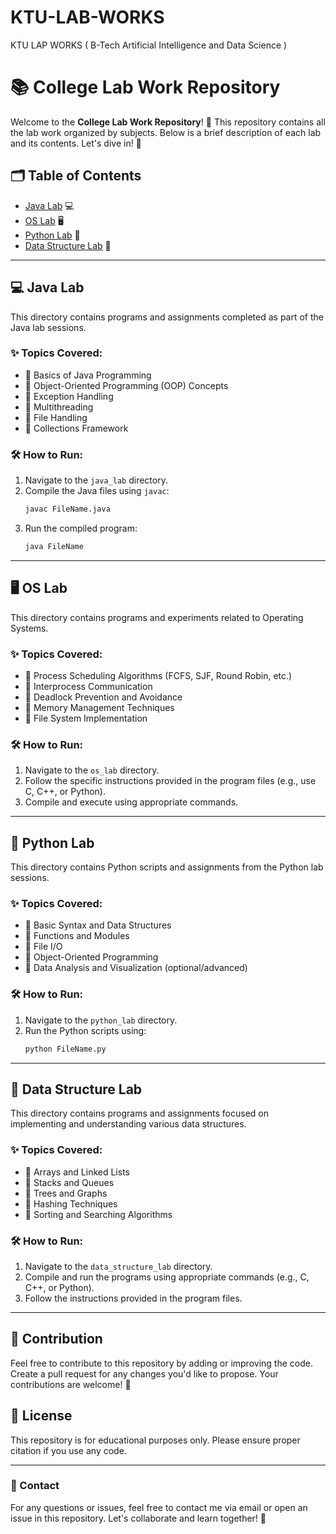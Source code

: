 # KTU-LAB-WORKS
KTU LAP WORKS ( B-Tech Artificial Intelligence and Data Science )


# 📚 College Lab Work Repository

Welcome to the **College Lab Work Repository**! 🚀 This repository contains all the lab work organized by subjects. Below is a brief description of each lab and its contents. Let's dive in! 🌟

## 🗂️ Table of Contents
- [Java Lab](https://github.com/abhinavomanakuttan/KTU-LAB-WORKS/tree/main/Java%20Lab%20Works) 💻
- [OS Lab](https://github.com/abhinavomanakuttan/KTU-LAB-WORKS/tree/main/OS%20Lab) 🖥️
- [Python Lab](https://github.com/abhinavomanakuttan/KTU-LAB-WORKS/tree/main/Python%20) 🐍
- [Data Structure Lab](https://github.com/abhinavomanakuttan/Data-Structures-using-C) 🌲

---

## 💻 Java Lab
This directory contains programs and assignments completed as part of the Java lab sessions.

### ✨ Topics Covered:
- 🔹 Basics of Java Programming
- 🔹 Object-Oriented Programming (OOP) Concepts
- 🔹 Exception Handling
- 🔹 Multithreading
- 🔹 File Handling
- 🔹 Collections Framework

### 🛠️ How to Run:
1. Navigate to the `java_lab` directory.
2. Compile the Java files using `javac`:
   ```bash
   javac FileName.java
   ```
3. Run the compiled program:
   ```bash
   java FileName
   ```

---

## 🖥️ OS Lab
This directory contains programs and experiments related to Operating Systems.

### ✨ Topics Covered:
- 🔹 Process Scheduling Algorithms (FCFS, SJF, Round Robin, etc.)
- 🔹 Interprocess Communication
- 🔹 Deadlock Prevention and Avoidance
- 🔹 Memory Management Techniques
- 🔹 File System Implementation

### 🛠️ How to Run:
1. Navigate to the `os_lab` directory.
2. Follow the specific instructions provided in the program files (e.g., use C, C++, or Python).
3. Compile and execute using appropriate commands.

---

## 🐍 Python Lab
This directory contains Python scripts and assignments from the Python lab sessions.

### ✨ Topics Covered:
- 🔹 Basic Syntax and Data Structures
- 🔹 Functions and Modules
- 🔹 File I/O
- 🔹 Object-Oriented Programming
- 🔹 Data Analysis and Visualization (optional/advanced)

### 🛠️ How to Run:
1. Navigate to the `python_lab` directory.
2. Run the Python scripts using:
   ```bash
   python FileName.py
   ```

---

## 🌲 Data Structure Lab
This directory contains programs and assignments focused on implementing and understanding various data structures.

### ✨ Topics Covered:
- 🔹 Arrays and Linked Lists
- 🔹 Stacks and Queues
- 🔹 Trees and Graphs
- 🔹 Hashing Techniques
- 🔹 Sorting and Searching Algorithms

### 🛠️ How to Run:
1. Navigate to the `data_structure_lab` directory.
2. Compile and run the programs using appropriate commands (e.g., C, C++, or Python).
3. Follow the instructions provided in the program files.

---

## 🤝 Contribution
Feel free to contribute to this repository by adding or improving the code. Create a pull request for any changes you'd like to propose. Your contributions are welcome! 🌟

## 📜 License
This repository is for educational purposes only. Please ensure proper citation if you use any code.

---

### 📧 Contact
For any questions or issues, feel free to contact me via email or open an issue in this repository. Let's collaborate and learn together! 💬
